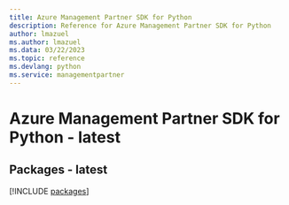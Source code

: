 ```yaml
---
title: Azure Management Partner SDK for Python
description: Reference for Azure Management Partner SDK for Python
author: lmazuel
ms.author: lmazuel
ms.data: 03/22/2023
ms.topic: reference
ms.devlang: python
ms.service: managementpartner
---
```

# Azure Management Partner SDK for Python - latest
## Packages - latest
[!INCLUDE [packages](management-partner-index.md)]